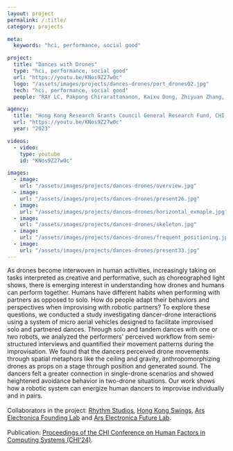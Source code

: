 ```yaml
---
layout: project
permalink: /:title/
category: projects

meta:
  keywords: "hci, performance, social good"

project:
  title: "Dances with Drones"
  type: "hci, performance, social good"
  url: "https://youtu.be/KNos9Z27w0c"
  logo: "/assets/images/projects/dances-drones/port_drones02.jpg"
  tech: "hci, performance, social good"
  people: "RAY LC, Pakpong Chirarattananon, Kaixu Dong, Zhiyuan Zhang, Xiaoyu Chang"

agency:
  title: "Hong Kong Research Grants Council General Research Fund, CHI, CityU Mechanical Engineering and Bioengineering"
  url: "https://youtu.be/KNos9Z27w0c"
  year: "2023"

videos:
  - video:
    type: youtube
    id: "KNos9Z27w0c"

images:
  - image:
    url: "/assets/images/projects/dances-drones/overview.jpg"
  - image:
    url: "/assets/images/projects/dances-drones/present26.jpg"
  - image:
    url: "/assets/images/projects/dances-drones/horizontal_exmaple.jpg"
  - image:
    url: "/assets/images/projects/dances-drones/skeleton.jpg"
  - image:
    url: "/assets/images/projects/dances-drones/frequent_positioning.jpg"
  - image:
    url: "/assets/images/projects/dances-drones/present33.jpg"
---
```

<p>As drones become interwoven in human activities, increasingly taking on tasks interpreted as creative and performative, such as choreographed light shows, there is emerging interest in understanding how drones and humans can perform together. Humans have different habits when performing with partners as opposed to solo. How do people adapt their behaviors and perspectives when improvising with robotic partners? To explore these questions, we conducted a study investigating dancer-drone interactions using a system of micro aerial vehicles designed to facilitate improvised solo and partnered dances. Through solo and tandem dances with one or two robots, we analyzed the performers' perceived workflow from semi-structured interviews and quantified their movement patterns during the improvisation. We found that the dancers perceived drone movements through spatial metaphors like the ceiling and gravity, anthropomorphizing drones as props on a stage through position and generated sound. The dancers felt a greater connection in single-drone scenarios and showed heightened avoidance behavior in two-drone situations. Our work shows how a robotic system can energize human dancers to improvise individually and in pairs.<br><br>
Collaborators in the project: <a href="https://rhythmstudiohk.com/"><u>Rhythm Studios</u></a>, <a href="https://hongkongswings.com/"><u>Hong Kong Swings</u></a>, <a href="https://ars.electronica.art/aeblog/en/2023/11/29/between-machines-and-humankind-a-glimpse-into-the-past-present-and-future-of-technological-developments/"><u>Ars Electronica Founding Lab</u></a> and <a href="https://ars.electronica.art/futurelab/en/"><u>Ars Electronica Future Lab</u></a>.<br><br>
Publication: <a href="https://dl.acm.org/doi/10.1145/3613904.3642345"><u>Proceedings of the CHI Conference on Human Factors in Computing Systems (CHI'24)</u></a>.</p>
